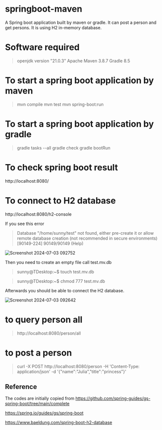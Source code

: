 # springboot-maven

A Spring boot application built by maven or gradle. It can post a person and get persons. It is using H2 in-memory database.

# Software required

> openjdk version "21.0.3"
> Apache Maven 3.8.7
> Gradle 8.5

# To start a spring boot application by maven

> mvn compile
> mvn test
> mvn spring-boot:run

# To start a spring boot application by gradle

> gradle tasks --all
> gradle check
> gradle bootRun


# To check spring boot result

http://localhost:8080/

# To connect to H2 database

http://localhost:8080/h2-console

If you see this error

> Database "/home/sunny/test" not found, either pre-create it or allow remote database creation (not recommended in secure environments) [90149-224] 90149/90149 (Help)

![Screenshot 2024-07-03 092752](https://github.com/sunnyau/springboot-maven/assets/37674904/bc2ce472-0652-4522-b9c2-611d16d3ea7b)


Then you need to create an empty file call test.mv.db

> sunny@TDesktop:~$ touch test.mv.db

> sunny@TDesktop:~$ chmod 777 test.mv.db

Afterwards you should be able to connect the H2 database.

![Screenshot 2024-07-03 092642](https://github.com/sunnyau/springboot-maven/assets/37674904/59431d5a-b442-4ce5-9e33-a7449ca05961)

# to query person all

> http://localhost:8080/person/all

# to post a person 

> curl -X POST http://localhost:8080/person -H 'Content-Type: application/json' -d '{"name":"Julia","title":"princess"}'

## Reference

The codes are initially copied from https://github.com/spring-guides/gs-spring-boot/tree/main/complete

https://spring.io/guides/gs/spring-boot

https://www.baeldung.com/spring-boot-h2-database


